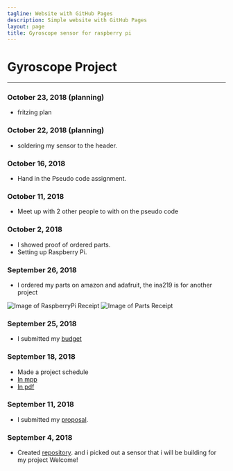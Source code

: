 ```yaml
---
tagline: Website with GitHub Pages
description: Simple website with GitHub Pages
layout: page
title: Gyroscope sensor for raspberry pi
---
```


# Gyroscope Project
-------------
### October 23, 2018 (planning)
* fritzing plan

### October 22, 2018 (planning)
* soldering my sensor to the header.

### October 16, 2018
* Hand in the Pseudo code assignment.

### October 11, 2018
* Meet up with 2 other people to with on the pseudo code 

### October 2, 2018
* I showed proof of ordered parts.
* Setting up Raspberry Pi.

### September 26, 2018
* I ordered my parts on amazon and adafruit, the ina219 is for another project

![Image of RaspberryPi Receipt](https://github.com/chenken12/L3GD20H-gyroscope/blob/master/RaspberryPi3.PNG?raw=true)
![Image of Parts Receipt](https://github.com/chenken12/L3GD20H-gyroscope/blob/master/parts%20list.PNG?raw=true)

### September 25, 2018
* I submitted my [budget](https://github.com/chenken12/L3GD20H-gyroscope/blob/master/gyroscope_budget.xlsx)

### September 18, 2018
* Made a project schedule
* [In mpp](https://github.com/chenken12/L3GD20H-gyroscope/blob/master/KenHumberProject.mpp)
* [In pdf](https://github.com/chenken12/L3GD20H-gyroscope/blob/master/KenHumberProject.pdf)

### September 11, 2018
* I submitted my [proposal](https://github.com/chenken12/L3GD20H-gyroscope/blob/master/ProposalContentStudentNameRev02.xlsx).

### September 4, 2018
* Created [repository](https://chenken12.github.io/L3GD20H-gyroscope/). and i picked out a sensor that i will be building for my project
Welcome!
